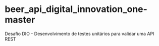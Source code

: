 # beer_api_digital_innovation_one-master
 Desafio  DIO -  Desenvolvimento de testes unitários para validar uma API REST 
